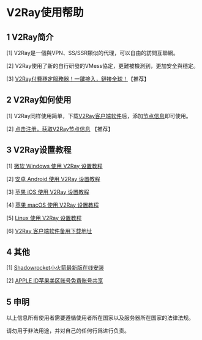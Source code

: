 # V2Ray使用帮助

## 1 V2Ray简介

[1] V2Ray是一個與VPN、SS/SSR類似的代理，可以自由的訪問互聯網。

[2] V2Ray使用了新的自行研發的VMess協定，更難被檢測到，更加安全與穩定。

[3] [V2Ray付費穩定服務器！一鍵接入，鏈接全球！](https://v2server.github.io/)【推荐】

## 2 V2Ray如何使用

[1] V2Ray同样使用简单，下载[V2Ray客户端软件](https://v2server.github.io/V2Ray/)后，添加[节点信息](https://v2server.github.io/)即可使用。

[2] [点击注册，获取V2Ray节点信息](https://v2server.github.io/) 【推荐】

## 3 V2Ray设置教程

[1] [微软 Windows 使用 V2Ray 设置教程](Windows.md)

[2] [安卓 Android 使用 V2Ray 设置教程](Android.md)

[3] [苹果 iOS 使用 V2Ray 设置教程](iOS.md)

[4] [苹果 macOS 使用 V2Ray 设置教程](macOS.md)

[5] [Linux 使用 V2Ray 设置教程](Linux.md)

[6] [V2Ray 客户端软件备用下载地址](https://v2server.github.io/V2Ray/)

## 4 其他

[1] [Shadowrocket小火箭最新版在线安装](https://v2server.github.io/ios/)

[2] [APPLE ID苹果美区账号免费账号共享](AppleID.md)

## 5 申明

以上信息所有使用者需要遵循使用者所在国家以及服务器所在国家的法律法规。

请勿用于非法用途，并对自己的任何行爲进行负责。
